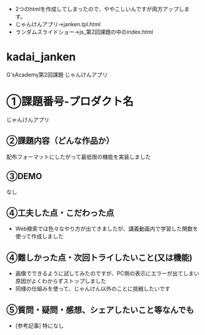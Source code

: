 - 2つのhtmlを作成してしまったので、ややこしいんですが両方アップします。
- じゃんけんアプリ→janken.tpl.html
- ランダムスライドショー→js_第2回課題の中のindex.html

# kadai_janken
G'sAcademy第2回課題 じゃんけんアプリ

# ①課題番号-プロダクト名
じゃんけんアプリ

## ②課題内容（どんな作品か）
配布フォーマットにしたがって最低限の機能を実装しました

## ③DEMO
なし

## ④工夫した点・こだわった点
- Web検索では色々なやり方が出てきましたが、講義動画内で学習した関数を使って作成しました

## ④難しかった点・次回トライしたいこと(又は機能)
- 画像でできるように試してみたのですが、PC側の表示にエラーが出てしまい原因がよくわからずストップしました
- 同様の仕組みを使って、じゃんけん以外のことに挑戦したいです

## ⑤質問・疑問・感想、シェアしたいこと等なんでも
- [参考記事] 特になし
